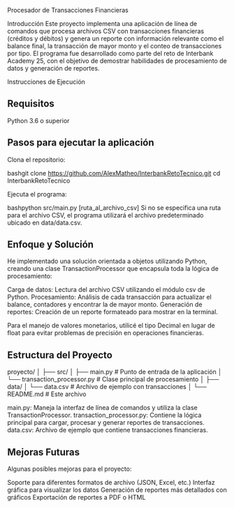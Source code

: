Procesador de Transacciones Financieras

Introducción
Este proyecto implementa una aplicación de línea de comandos que procesa archivos CSV con transacciones financieras (créditos y débitos) y genera un reporte con información relevante como el balance final, la transacción de mayor monto y el conteo de transacciones por tipo.
El programa fue desarrollado como parte del reto de Interbank Academy 25, con el objetivo de demostrar habilidades de procesamiento de datos y generación de reportes.

Instrucciones de Ejecución

Requisitos
----------
Python 3.6 o superior


Pasos para ejecutar la aplicación
---------------------------------
Clona el repositorio:

bashgit clone https://github.com/AlexMatheo/InterbankRetoTecnico.git
cd InterbankRetoTecnico

Ejecuta el programa:

bashpython src/main.py [ruta_al_archivo_csv]
Si no se especifica una ruta para el archivo CSV, el programa utilizará el archivo predeterminado ubicado en data/data.csv.


Enfoque y Solución
------------------
He implementado una solución orientada a objetos utilizando Python, creando una clase TransactionProcessor que encapsula toda la lógica de procesamiento:

Carga de datos: Lectura del archivo CSV utilizando el módulo csv de Python.
Procesamiento: Análisis de cada transacción para actualizar el balance, contadores y encontrar la de mayor monto.
Generación de reportes: Creación de un reporte formateado para mostrar en la terminal.

Para el manejo de valores monetarios, utilicé el tipo Decimal en lugar de float para evitar problemas de precisión en operaciones financieras.


Estructura del Proyecto
-----------------------

proyecto/
│
├── src/
│   ├── main.py                 # Punto de entrada de la aplicación
│   └── transaction_processor.py # Clase principal de procesamiento
│
├── data/
│   └── data.csv        # Archivo de ejemplo con transacciones
│
└── README.md                   # Este archivo

main.py: Maneja la interfaz de línea de comandos y utiliza la clase TransactionProcessor.
transaction_processor.py: Contiene la lógica principal para cargar, procesar y generar reportes de transacciones.
data.csv: Archivo de ejemplo que contiene transacciones financieras.


Mejoras Futuras
---------------
Algunas posibles mejoras para el proyecto:

Soporte para diferentes formatos de archivo (JSON, Excel, etc.)
Interfaz gráfica para visualizar los datos
Generación de reportes más detallados con gráficos
Exportación de reportes a PDF o HTML
